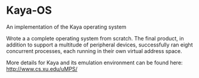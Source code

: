 # Kaya-OS
An implementation of the Kaya operating system

Wrote a a complete operating system from scratch. The final product, in addition to support a multitude of peripheral devices,
successfully ran eight concurrent processes, each running in their own virtual address space.

More details for Kaya and its emulation environment can be found here:
http://www.cs.xu.edu/uMPS/
